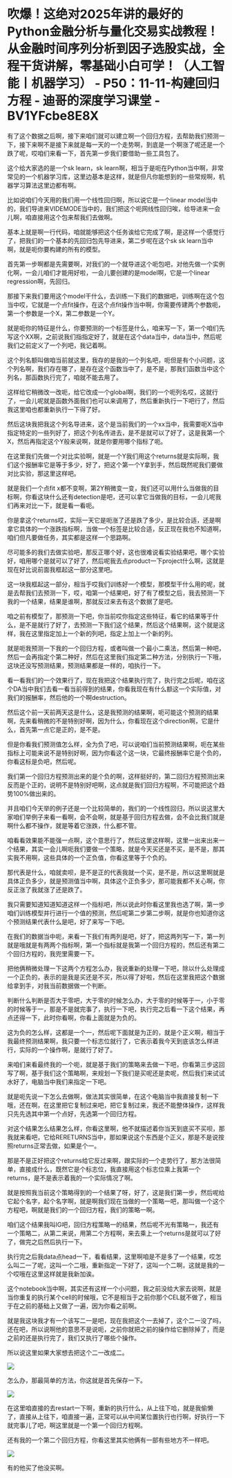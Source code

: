 # 吹爆！这绝对2025年讲的最好的Python金融分析与量化交易实战教程！从金融时间序列分析到因子选股实战，全程干货讲解，零基础小白可学！（人工智能丨机器学习） - P50：11-11-构建回归方程 - 迪哥的深度学习课堂 - BV1YFcbe8E8X

有了这个数据之后啊，接下来咱们就可以建立啊一个回归方程，去帮助我们预测一下，接下来啊不是接下来就是每一天的一个走势啊，到底是一个啊涨了呢还是一个跌了呢，哎咱们来看一下，首先第一步我们要借助一些工具包了。

这个给大家选的是一个sk learn，sk learn啊，相当于是呃在Python当中啊，非常常见的一个机器学习库，这里边基本是这样，就是但凡你能想到的一些常规啊，机器学习算法这里边都有啊。

比如说咱们今天用的我们用一个线性回归啊，所以说它是一个linear model当中的，我们导进来VIDEMODE当中的，我们把这个呃网线性回归唉，给导进来一会儿啊，咱直接用这个包来帮我们去做啊。

基本上就是啊一行代码，咱就能够把这个任务诶给它完成了啊，是这样一个感觉行了，把我们的一个基本的先回归包先导进来，第二步呢在这个sk sk learn当中啊，就是呃你要构建的所有的模型。

首先第一步啊都是先需要啊，对我们的一个就导进这个呃包吧，对他先做一个实例化啊，一会儿咱们才能用好啦，一会儿要创建的是model啊，它是一个linear regression啊，先回归。

那接下来我们要用这个model干什么，去训练一下我们的数据吧，训练啊在这个包当中哎，它就是一个点fit操作，在这个点fit操作当中啊，你需要传建两个参数呃，第一个参数是一个X，第二参数是一个Y。

就是呃你的特征是什么，你要预测的一个标签是什么，咱来写一下，第一个咱们先写这个XX啊，之前说我们指指定好了，就是在这个data当中，data当中，然后呢我们之前定义了一个列吧，我记着啊。

这个列名额叫做咱当前就这里，我存的是我的一个列名吧，呃但是有个小问题，这个列名啊，我们存在哪了，是存在这个函数当中了，是不是，那我们函数当中这个列名，那函数执行完了，咱就不能去用了。

这样给它稍微改一改呃，给它改成一个global啊，我们的一个呃列名哎，这就行了，一会儿呢就是函数外面我们也可以来调用了，然后重新执行一下吧行了，然后我这里咱也都重新执行一下得了好。

然后这块我把我这个列名导进来，这个是当前我们的一个xx当中，我需要呃X当中指定特定的一些列好了，把这个列名传进去，是不是就可以了好了，这是我第一个X，然后再指定这个Y般来说啊，就是你要用哪个指标了呃。

在这里我们先做一个对比实验啊，就是一个Y我们用这个returns就是实际啊，我们这个报酬率它是等于多少，好了，把这个第一个Y拿到手，然后既然呢我们要做对比实验，那这里这样吧。

就是我们一个点fit x都不变啊，第2Y稍微变一变，我们还可以用什么当做我的目标啊，你看这块什么还有detection是吧，还可以拿它当做我的目标，一会儿呢我们再来对比一下，就是看一看呃。

你是拿这个returns哎，实际一天它是呃涨了还是跌了多少，是比较合适，还是啊拿它具体的一个涨跌指标啊，当做一个标签是比较合适，反正现在我也不知道啊，咱们但凡要做任务，其实都是这样一个思路啊。

尽可能多的我们去做实验吧，那反正哪个好，这也很难说看实验结果吧，哪个实验好，咱用哪个是就可以了好了，然后呢我去点product一下project什么啊，这就是现在好比说前面我框起这一部分这里吧。

这一块我框起这一部分，相当于哎我们训练好一个模型，那模型干什么用的呢，就是去帮我们去预测一下，哎，咱第一个结果吧，好了有了模型之后，我去预测一下我的一个结果，结果是谁啊，那就反过来去有这个数据了是吧。

咱之前有模型了，那预测一下吧，你当前哎你指定这些特征，看它的结果等于什么，是不是就行了好了，去预测一下我们这个结果，然后这个结果啊，这个就是这样，我在这里指定加上一个新的列吧，指定上加上一个新的列。

就是呃我预测一下我的一个回归方程，或者叫做一个最小二乘法，然后第一种吧，然后一会再指定个第二种好，然后在这里我们指定第二种方法，分别执行一下哦，这块还没写预测结果，预测结果都是一样的，咱执行一下。

看一看我们的一个效果行了，现在我把这个结果执行完了，执行完之后呢，咱在这个DA当中我们去看一看当前得到的结果，你看我现在有什么额这一个实际值，对我们的报酬率，然后他的一个啊destruction。

然后这个前一天前两天这是什么，这是我预测的结果啊，呃可能这个预测的结果啊，先来看稍微的不是特别好啊，因为什么，你看现在这个direction啊，它是什么，首先第一点它是正的，是不是。

但是你看我们预测值怎么样，全为负了吧，可以说咱们当前预测结果啊，呃在某些指标上可能来说不是特别好啊，因为你看这个这一块，它最终报酬率它是个负的，你看这标是负吧，然后呢。

我们第一个回归方程预测出来的是个负的啊，这样挺好的，第二回归方程预测出来反而是个正的，说明不是特别好吧啊，这点就是我们回归方程啊，不可能把这个趋势100%做出来的。

并且咱们今天举的例子还是一个比较简单的，我们的一个线性回归，所以说这里大家咱们举例子来看一看啊，会不会啊，就是基于回归方程去做，会不会比我们就是啊什么都不操作，就是等着它涨跌，什么都不管。

咱看看效果能不能强一点啊，这个意思行了，然后这里这样啊，这里一出来出来一个结果，其实一会儿啊呃我们要做一个策略，就是今天买还是不买，是不是，那其实我不用啊，这些具体的一个正负值，你看这里等于个负的。

那代表是什么，咱就卖呗，是不是正的代表我就一个买，是不是，所以这里啊就是具体正负多少，就是预测值当中啊，具体这个正负多少，那可能我都不关心啊，你反正涨了我就涨了还是跌了。

我只需要知道知道知道这样一个指标吧，所以说此时你看这里我也选了啊，第一步咱们训练模型并行进行一个值的预测，然后呢第二步第二步啊，就是你也知道你这个预测结果代表什么是吧，好了来写一下吧。

在我们的数据当中呃，来看一下我们有两列是吧，好了，把这两列写一下，第一列就是哦就是有两两个指标啊，第一个指标就是我第一个回归方程的，然后还有第二个回归方程的，我兜里需要一下。

把他俩稍微处理一下这两个方程怎么办，我说重新的处理一下吧，除以什么处理成一个正负的，表示的是我是买还是不买，所以得了好啦，然后在这里我把这个数据给拿到手，对我当前数据做一个判断。

判断什么判断是否大于零吧，大于零的时候怎么办，大于零的时候等于一，小于零的时候等于一，那是不是就完事了，执行一下吧，执行完之后看一下这个结果，再点还得一下，此时你看啊，你看上面就是为负的。

这为负的怎么样，这都是一个一，然后呢下面就是为正的，就是个正义啊，相当于我最终预测结果啊，我只要一个标志位就行了，它表示着我今天到底该怎么样进行，实际的一个操作啊，是就行了好了。

来咱们来看最终我的一个呃，就是基于我们的策略来去做一下吧，你看第三步这回写了啊，基于我们这个策略啊，来规划一下我们是买呢还是卖呢，然后我们来试试水好了，电脑当中我们来指定一下吧。

就是呃先说一下怎么去做啊，做法其实很简单，在这个电脑当中我直接复制一下哦，还在啊，在这里把它复制过来吧，把它复制过来，我还不能整体操作，这样我只先先选其中第一个点好，先选第一个回归方程。

对这个结果怎么结果怎么样，你看这里啊，他不就描述着你当天到底买不买呗，那我就来看吧，它给RERETURNS当中，那如果说这个东西是个正义，那是不是说按照returns正常去做，如果是个一。

那是不是正好把这个returns给它反过来啊，跟实际的一个走势行了，那方法很简单，直接成什么，既然它是个标志位，我直接用这个标志位乘上我第一个returns，是不是表示着我的一个实际情况了啊。

就是按照我当前这个策略得到的一个结果了呀，好了，这是我们第一步，然后呢给它起个名字，起个名字啊，就是啊我们现在当做的一个策略一吧，那叫做一个这个方程吧，啊就是我们的一个回归方程，我们的策略一啊。

咱们这个结果我叫IG吧，回归方程策略一的结果，然后呢不光有策略一，我还有一个策略二，从第二来说，用第二个方程啊，来去乘上一个returns是就可以了好了，做完之后然后执行一下。

执行完之后我data点head一下，看看结果，这里啊咱是不是多了一个结果，哎怎么叫二一了呢，这叫一个二哦，重新指定一下好了，这叫一个二啊，这就是我的一个哎哦在这里这样就是我新加诶。

这个notebook当中啊，其实还有这样一个小问题，我之前没给大家去说啊，就是当你重复的执行某个cell的时候哦，它不是相当于之前你那个CEL就不做了，相当于在之前的基础上又做了一遍，因为你看之前啊。

就是我这块我才有一个该写二一是吧，现在我把这个一去掉了，这个二一没了吗，还在吧，所以说啊他的意思不是说呃，之前你就把之前的操作给它删除掉了，而是之前的还是执行完了，我们又执行了哪些个操作。

所以说这里如果大家想去把这个二一改成二。

![](img/620233d646d2e98903c723a0fdd03f21_1.png)

怎么办，那最简单的方法，你这就是首先保存一下。

![](img/620233d646d2e98903c723a0fdd03f21_3.png)

在这里咱直接的去restart一下啊，重新的执行什么，从上往下哈，就是我偷懒了，直接从上往下，咱直接一遍，正常可以从中间某位置执行也行啊，好执行一下就完事儿了吧，啊这里就是一个第一个回归方程啊。

还有我的一个第二个回归方程，你看这里其实他俩有一部有些地方不一样吧。

![](img/620233d646d2e98903c723a0fdd03f21_5.png)

有的他买了他没买啊。